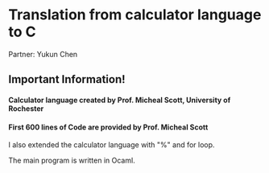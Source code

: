 # Translation from calculator language to C
Partner: Yukun Chen
## Important Information!
#### Calculator language created by Prof. Micheal Scott, University of Rochester
#### First 600 lines of Code are provided by Prof. Micheal Scott

I also extended the calculator language with "%" and for loop.

The main program is written in Ocaml.
